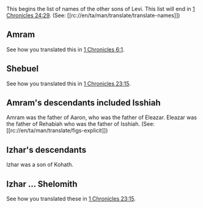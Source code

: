 This begins the list of names of the other sons of Levi. This list will end in [1 Chronicles 24:29](./29.md). (See: [[rc://en/ta/man/translate/translate-names]])

## Amram ##

See how you translated this in [1 Chronicles 6:1](../06/01.md).

## Shebuel ##

See how you translated this in [1 Chronicles 23:15](../23/15.md).

## Amram's descendants included Isshiah ##

Amram was the father of Aaron, who was the father of Eleazar. Eleazar was the father of Rehabiah who was the father of Isshiah. (See: [[rc://en/ta/man/translate/figs-explicit]])

## Izhar's descendants ##

Izhar was a son of Kohath.

## Izhar ... Shelomith ##

See how you translated these in [1 Chronicles 23:15](../23/15.md).